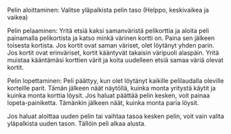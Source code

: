 Pelin aloittaminen:
Valitse yläpalkista pelin taso (Helppo, keskivaikea ja vaikea) 

Pelin pelaaminen: 
Yritä etsiä kaksi samanväristä pelikorttia ja aloita peli painamalla pelikortista ja katso minkä värinen kortti on. 
Paina sen jälkeen toisesta kortista. Jos kortit ovat saman väriset, olet löytänyt yhden parin. Jos kortit ovat erinväriset, 
kortit kääntyvät takaisin väripuoli alaspäin. Yritä muistaa kääntämäsi korttien värit ja koita uudelleen etsiä samaa 
väriä olevat kortit. 

Pelin lopettaminen:
Peli päättyy, kun olet löytänyt kaikille pelilaudalla oleville korteille parit. Tämän jälkeen näät näytöllä, kuinka monta 
yritystä käytit ja kuinka monta korttia löysit. Jos haluat päättää pelin kesken, voit painaa lopeta-painiketta. Tämänkin jälkeen näät,
kuinka monta paria löysit. 

Jos haluat aloittaa uuden pelin tai vaihtaa tasoa kesken pelin, voit vain valita yläpalkista uuden tason. Tällöin peli alkaa alusta. 
